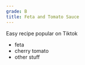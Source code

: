 ```yaml
---
grade: B
title: Feta and Tomato Sauce
---
```

Easy recipe popular on Tiktok

- feta
- cherry tomato
- other stuff

